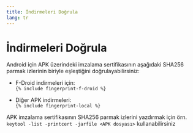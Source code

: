 ```yaml
---
title: İndirmeleri Doğrula
lang: tr
---
```


# İndirmeleri Doğrula

Android için APK üzerindeki imzalama sertifikasının aşağıdaki SHA256 parmak izlerinin biriyle eşleştiğini doğrulayabilirsiniz:  

* F-Droid indirmeleri için:  
  `{% include fingerprint-f-droid %}`

* Diğer APK indirmeleri:  
  `{% include fingerprint-local %}`

APK imzalama sertifikasının SHA256 parmak izlerini yazdırmak için örn.  
`keytool -list -printcert -jarfile <APK dosyası>` kullanabilirsiniz

